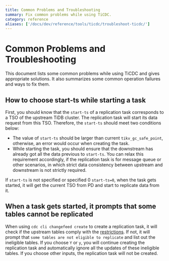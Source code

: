 ```yaml
---
title: Common Problems and Troubleshooting
summary: Fix common problems while using TiCDC.
category: reference
aliases: ['/docs/dev/reference/tools/ticdc/troubleshoot-ticdc/']
---
```


# Common Problems and Troubleshooting

This document lists some common problems while using TiCDC and gives appropriate solutions. It also summarizes some common operation failures and ways to fix them.

## How to choose start-ts while starting a task

First, you should know that the `start-ts` of a replication task corresponds to a TSO of the upstream TiDB cluster. The replication task will start its data request from this TSO. Therefore, the `start-ts` should meet two conditions below:

- The value of `start-ts` should be larger than current `tikv_gc_safe_point`, otherwise, an error would occur when creating the task.
- While starting the task, you should ensure that the downstream has already got all the data previous to `start-ts`. You can relax this requirement accordingly, if the replication task is for message queue or other scenarios, in which strict data consistency between upstream and downstream is not strictly required.

If `start-ts` is not specified or specified 0 `start-ts=0`, when the task gets started, it will get the current TSO from PD and start to replicate data from it.

## When a task gets started, it prompts that some tables cannot be replicated

When using `cdc cli changefeed create` to create a replication task, it will check if the upstream tables comply with the [restrictions](/ticdc/ticdc-overview.md#restrictions). If not, it will prompt that `some tables are not eligible to replicate` and list out the ineligible tables. If you choose `Y` or `y`, you will continue creating the replication task and automatically ignore all the updates of these ineligible tables. If you choose other inputs, the replication task will not be created.
